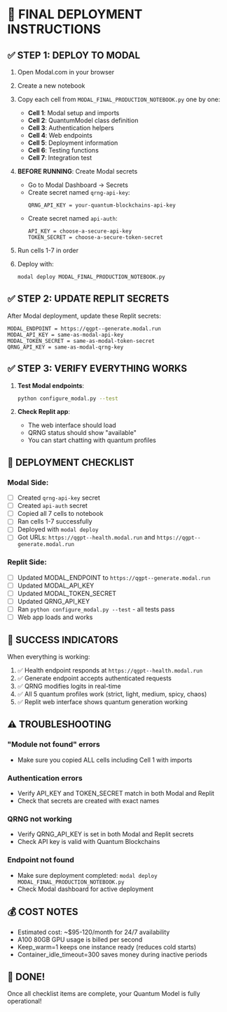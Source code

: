 # 🚀 FINAL DEPLOYMENT INSTRUCTIONS

## ✅ STEP 1: DEPLOY TO MODAL

1. Open Modal.com in your browser
2. Create a new notebook
3. Copy each cell from `MODAL_FINAL_PRODUCTION_NOTEBOOK.py` one by one:
   - **Cell 1**: Modal setup and imports
   - **Cell 2**: QuantumModel class definition  
   - **Cell 3**: Authentication helpers
   - **Cell 4**: Web endpoints
   - **Cell 5**: Deployment information
   - **Cell 6**: Testing functions
   - **Cell 7**: Integration test

4. **BEFORE RUNNING**: Create Modal secrets
   - Go to Modal Dashboard → Secrets
   - Create secret named `qrng-api-key`:
     ```
     QRNG_API_KEY = your-quantum-blockchains-api-key
     ```
   - Create secret named `api-auth`:
     ```
     API_KEY = choose-a-secure-api-key
     TOKEN_SECRET = choose-a-secure-token-secret
     ```

5. Run cells 1-7 in order

6. Deploy with:
   ```bash
   modal deploy MODAL_FINAL_PRODUCTION_NOTEBOOK.py
   ```

## ✅ STEP 2: UPDATE REPLIT SECRETS

After Modal deployment, update these Replit secrets:

```
MODAL_ENDPOINT = https://qgpt--generate.modal.run
MODAL_API_KEY = same-as-modal-api-key
MODAL_TOKEN_SECRET = same-as-modal-token-secret
QRNG_API_KEY = same-as-modal-qrng-key
```

## ✅ STEP 3: VERIFY EVERYTHING WORKS

1. **Test Modal endpoints**:
   ```bash
   python configure_modal.py --test
   ```

2. **Check Replit app**:
   - The web interface should load
   - QRNG status should show "available"
   - You can start chatting with quantum profiles

## 📝 DEPLOYMENT CHECKLIST

### Modal Side:
- [ ] Created `qrng-api-key` secret
- [ ] Created `api-auth` secret
- [ ] Copied all 7 cells to notebook
- [ ] Ran cells 1-7 successfully
- [ ] Deployed with `modal deploy`
- [ ] Got URLs: `https://qgpt--health.modal.run` and `https://qgpt--generate.modal.run`

### Replit Side:
- [ ] Updated MODAL_ENDPOINT to `https://qgpt--generate.modal.run`
- [ ] Updated MODAL_API_KEY
- [ ] Updated MODAL_TOKEN_SECRET  
- [ ] Updated QRNG_API_KEY
- [ ] Ran `python configure_modal.py --test` - all tests pass
- [ ] Web app loads and works

## 🎯 SUCCESS INDICATORS

When everything is working:
1. ✅ Health endpoint responds at `https://qgpt--health.modal.run`
2. ✅ Generate endpoint accepts authenticated requests
3. ✅ QRNG modifies logits in real-time
4. ✅ All 5 quantum profiles work (strict, light, medium, spicy, chaos)
5. ✅ Replit web interface shows quantum generation working

## ⚠️ TROUBLESHOOTING

### "Module not found" errors
- Make sure you copied ALL cells including Cell 1 with imports

### Authentication errors
- Verify API_KEY and TOKEN_SECRET match in both Modal and Replit
- Check that secrets are created with exact names

### QRNG not working
- Verify QRNG_API_KEY is set in both Modal and Replit secrets
- Check API key is valid with Quantum Blockchains

### Endpoint not found
- Make sure deployment completed: `modal deploy MODAL_FINAL_PRODUCTION_NOTEBOOK.py`
- Check Modal dashboard for active deployment

## 💰 COST NOTES

- Estimated cost: ~$95-120/month for 24/7 availability
- A100 80GB GPU usage is billed per second
- Keep_warm=1 keeps one instance ready (reduces cold starts)
- Container_idle_timeout=300 saves money during inactive periods

## 🎉 DONE!

Once all checklist items are complete, your Quantum Model is fully operational!